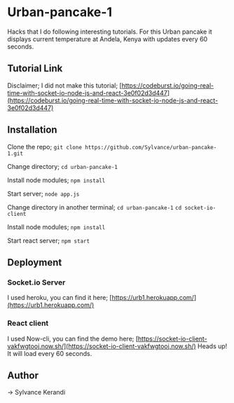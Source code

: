 # Urban-pancake-1
Hacks that I do following interesting tutorials.
For this Urban pancake it displays current temperature at Andela, Kenya with updates every 60 seconds.

## Tutorial Link
Disclaimer; I did not make this tutorial;
[https://codeburst.io/going-real-time-with-socket-io-node-js-and-react-3e0f02d3d447](https://codeburst.io/going-real-time-with-socket-io-node-js-and-react-3e0f02d3d447)

## Installation
Clone the repo;
`git clone https://github.com/Sylvance/urban-pancake-1.git`

Change directory;
`cd urban-pancake-1`

Install node modules;
`npm install`

Start server;
`node app.js`

Change directory in another terminal;
`cd urban-pancake-1`
`cd socket-io-client`

Install node modules;
`npm install`

Start react server;
`npm start`

## Deployment
### Socket.io Server
I used heroku, you can find it here;
[https://urb1.herokuapp.com/](https://urb1.herokuapp.com/)

### React client
I used Now-cli, you can find the demo here;
[https://socket-io-client-vakfwgtooj.now.sh/](https://socket-io-client-vakfwgtooj.now.sh/)
Heads up! It will load every 60 seconds.

## Author
-> Sylvance Kerandi
